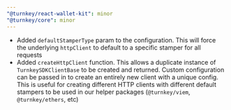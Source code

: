 ```yaml
---
"@turnkey/react-wallet-kit": minor
"@turnkey/core": minor
---
```


- Added `defaultStamperType` param to the configuration. This will force the underlying `httpClient` to default to a specific stamper for all requests
- Added `createHttpClient` function. This allows a duplicate instance of `TurnkeySDKClientBase` to be created and returned. Custom configuration can be passed in to create an entirely new client with a unique config. This is useful for creating different HTTP clients with different default stampers to be used in our helper packages (`@turnkey/viem`, `@turnkey/ethers`, etc)
